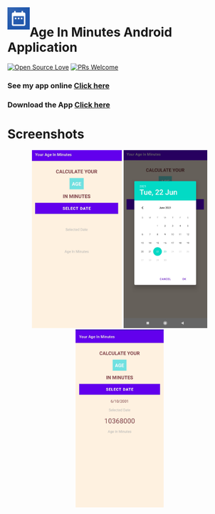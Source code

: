 <img  align="left" height='50' src="https://github.com/arwazkhan189/Age-In-Minutes-Android-Application/blob/master/Screenshots/icon.png">   

# Age In Minutes Android Application


[![Open Source Love](https://badges.frapsoft.com/os/v2/open-source.svg?v=103)](https://github.com/ellerbrock/open-source-badges/)
[![PRs Welcome](https://img.shields.io/badge/PRs-welcome-brightgreen.svg?style=flat-square)](http://makeapullrequest.com)

### See my app online [Click here](https://appetize.io/embed/jtbge3pzh6yrky82q04uwykt6c?device=nexus5&scale=75&orientation=portrait&osVersion=8.1)

### Download the App [Click here](https://github.com/arwazkhan189/Age-In-Minutes-Android-Application/blob/master/AgeInMinutes.apk)

# Screenshots
<p align="center">
<img  height='400' src="https://github.com/arwazkhan189/Age-In-Minutes-Android-Application/blob/master/Screenshots/1.jpg"> 

<img  height='400' src="https://github.com/arwazkhan189/Age-In-Minutes-Android-Application/blob/master/Screenshots/2.jpg">

<img  height='400' src="https://github.com/arwazkhan189/Age-In-Minutes-Android-Application/blob/master/Screenshots/1624463056641.jpg">
</p>
